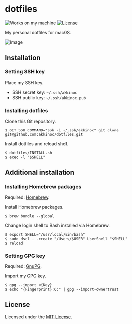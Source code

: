 # dotfiles

![Works on my machine][Works Badge]
[![License][License Badge]][License]

[Works Badge]: https://img.shields.io/badge/Works-on%20my%20machine-brightgreen
[License Badge]: https://img.shields.io/badge/License-MIT-blue.svg
[License]: LICENSE.txt

My personal dotfiles for macOS.  

![Image]

[Image]: IMAGE.png

## Installation

### Setting SSH key

Place my SSH key.  

* SSH secret key: `~/.ssh/akkinoc`
* SSH public key: `~/.ssh/akkinoc.pub`

### Installing dotfiles

Clone this Git repository.  

```console
$ GIT_SSH_COMMAND="ssh -i ~/.ssh/akkinoc" git clone git@github.com:akkinoc/dotfiles.git
```

Install dotfiles and reload shell.  

```console
$ dotfiles/INSTALL.sh
$ exec -l "$SHELL"
```

## Additional installation

### Installing Homebrew packages

Required: [Homebrew].  

[Homebrew]: https://brew.sh/

Install Homebrew packages.  

```console
$ brew bundle --global
```

Change login shell to Bash installed via Homebrew.  

```console
$ export SHELL="/usr/local/bin/bash"
$ sudo dscl . -create "/Users/$USER" UserShell "$SHELL"
$ reload
```

### Setting GPG key

Required: [GnuPG].  

[GnuPG]: https://gnupg.org/

Import my GPG key.  

```console
$ gpg --import <{Key}
$ echo "{Fingerprint}:6:" | gpg --import-ownertrust
```

## License

Licensed under the [MIT License].  

[MIT License]: LICENSE.txt

